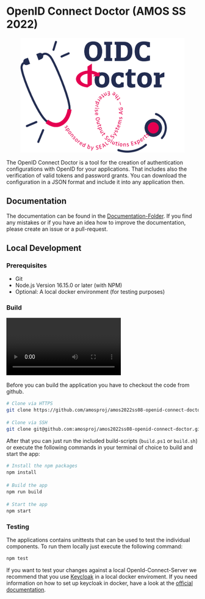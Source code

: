 # OpenID Connect Doctor (AMOS SS 2022)

<p align="center">
<img src="public/images/logo-amos.png" width="430" height="300">
</p>

The OpenID Connect Doctor is a tool for the creation of authentication configurations with OpenID for your applications. That includes also the verification of valid tokens and password grants. You can download the configuration in a JSON format and include it into any application then.

## Documentation
The documentation can be found in the [Documentation-Folder](https://github.com/amosproj/amos2022ss08-openid-connect-doctor/blob/main/Documentation/user-documentation.md).
If you find any mistakes or if you have an idea how to improve the documentation, please create an issue or a pull-request.

## Local Development
### Prerequisites
* Git
* Node.js Version 16.15.0 or later (with NPM)
* Optional: A local docker environment (for testing purposes)

### Build

![How to build the application](https://raw.githubusercontent.com/amosproj/amos2022ss08-openid-connect-doctor/main/Deliverables/sprint-05/build-process-video.mp4)

Before you can build the application you have to checkout the code from github.

```sh
# Clone via HTTPS
git clone https://github.com/amosproj/amos2022ss08-openid-connect-doctor.git

# Clone via SSH
git clone git@github.com:amosproj/amos2022ss08-openid-connect-doctor.git
```

After that you can just run the included build-scripts (```build.ps1``` or ```build.sh```) or execute the following commands in your terminal of choice to build and start the app:
```sh
# Install the npm packages
npm install

# Build the app
npm run build

# Start the app
npm start
```

### Testing
The applications contains unittests that can be used to test the individual components. To run them locally just execute the following command:

```sh
npm test
```

If you want to test your changes against a local OpenId-Connect-Server we recommend that you use [Keycloak](https://github.com/keycloak/keycloak) in a local docker enviroment. If you need information on how to set up keycloak in docker, have a look at the [official documentation](https://www.keycloak.org/getting-started/getting-started-docker).
